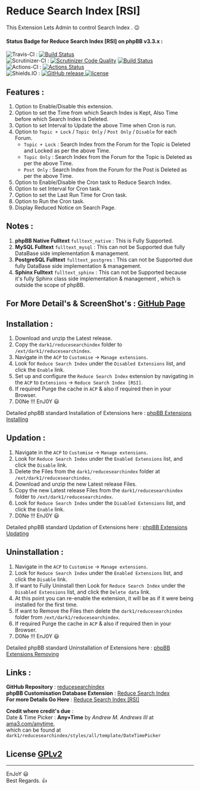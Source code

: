 # Reduce Search Index [RSI]
   
This Extension Lets Admin to control Search Index .  😉   
   
   
#### Status Badge for Reduce Search Index [RSI] on phpBB v3.3.x :   
![Travis-CI](https://img.shields.io/badge/Travis-CI-8000FF.svg) : [![Build Status](https://travis-ci.com/dark-1/reducesearchindex.svg?branch=master)](https://travis-ci.com/dark-1/reducesearchindex)   
![Scrutinizer-CI](https://img.shields.io/badge/Scrutinizer-CI-8000FF.svg) : [![Scrutinizer Code Quality](https://scrutinizer-ci.com/g/dark-1/reducesearchindex/badges/quality-score.png?b=master)](https://scrutinizer-ci.com/g/dark-1/reducesearchindex/?branch=master) [![Build Status](https://scrutinizer-ci.com/g/dark-1/reducesearchindex/badges/build.png?b=master)](https://scrutinizer-ci.com/g/dark-1/reducesearchindex/build-status/master)   
![Actions-CI](https://img.shields.io/badge/Actions-CI-8000FF.svg) : [![Actions Status](https://github.com/dark-1/reducesearchindex/workflows/Actions%20CI/badge.svg)](https://github.com/dark-1/reducesearchindex/actions?workflow=Actions%20CI)   
![Shields.IO](https://img.shields.io/badge/Shields-IO-8000FF.svg?style=flat-square) : [![GitHub release](https://img.shields.io/github/release/dark-1/reducesearchindex.svg?style=flat-square) ![license](https://img.shields.io/github/license/dark-1/reducesearchindex.svg?style=flat-square)](https://github.com/dark-1/reducesearchindex)   
   
   
## **Features :**   
   
1. Option to Enable/Disable this extension.   
2. Option to set the Time from which Search Index is Kept, Also Time before which Search Index is Deleted.   
3. Option to set Interval to Update the above Time when Cron is run.   
4. Option to `Topic + Lock` / `Topic Only` / `Post Only` / `Disable` for each Forum.   
    - `Topic + Lock` : Search Index from the Forum for the Topic is Deleted and Locked as per the above Time.   
    - `Topic Only` : Search Index from the Forum for the Topic is Deleted as per the above Time.   
    - `Post Only` : Search Index from the Forum for the Post is Deleted as per the above Time.   
5. Option to Enable/Disable the Cron task to Reduce Search Index.   
6. Option to set Interval for Cron task.   
7. Option to set the Last Run Time for Cron task.   
8. Option to Run the Cron task.   
9. Display Reduced Notice on Search Page.   
   
   
## **Notes :**   
   
1. **phpBB Native Fulltext** `fulltext_native` : This is Fully Supported.   
2. **MySQL Fulltext** `fulltext_mysql` : This can not be Supported due fully DataBase side implementation & management.   
3. **PostgreSQL Fulltext** `fulltext_postgres` : This can not be Supported due fully DataBase side implementation & management.   
4. **Sphinx Fulltext** `fulltext_sphinx` : This can not be Supported because it's fully Sphinx class side implementation & management , which is outside the scope of phpBB.   
   
   
## For More Detail's & ScreenShot's : [GitHub Page](https://dark-1.github.io/reducesearchindex/)   
   
   
## **Installation :**   
   
1. Download and unzip the Latest release.   
2. Copy the `dark1/reducesearchindex` folder to `/ext/dark1/reducesearchindex`.   
3. Navigate in the `ACP` to `Customise` -> `Manage extensions`.   
4. Look for `Reduce Search Index` under the `Disabled Extensions` list, and click the `Enable` link.   
5. Set up and configure the `Reduce Search Index` extension by navigating in the `ACP` to `Extensions` -> `Reduce Search Index [RSI]`.   
6. If required Purge the cache in `ACP` & also if required then in your Browser.   
7. D0Ne !!! EnJ0Y  😃   
   
Detailed phpBB standard Installation of Extensions here : [phpBB Extensions Installing](https://www.phpbb.com/extensions/installing/#installing)   
   
   
## **Updation :**   
   
1. Navigate in the `ACP` to `Customise` -> `Manage extensions`.   
2. Look for `Reduce Search Index` under the `Enabled Extensions` list, and click the `Disable` link.   
3. Delete the Files from the `dark1/reducesearchindex` folder at `/ext/dark1/reducesearchindex`.   
4. Download and unzip the new Latest release Files.   
5. Copy the new Latest release Files from the `dark1/reducesearchindex` folder to `/ext/dark1/reducesearchindex`.   
6. Look for `Reduce Search Index` under the `Disabled Extensions` list, and click the `Enable` link.   
7. D0Ne !!! EnJ0Y  😃   
   
Detailed phpBB standard Updation of Extensions here : [phpBB Extensions Updating](https://www.phpbb.com/extensions/installing/#updating)   
   
   
## **Uninstallation :**   
   
1. Navigate in the `ACP` to `Customise` -> `Manage extensions`.   
2. Look for `Reduce Search Index` under the `Enabled Extensions` list, and click the `Disable` link.   
3. If want to Fully Uninstall then Look for `Reduce Search Index` under the `Disabled Extensions` list, and click the `Delete data` link.   
4. At this point you can re-enable the extension, it will be as if it were being installed for the first time.   
5. If want to Remove the Files then delete the `dark1/reducesearchindex` folder from `/ext/dark1/reducesearchindex`.   
6. If required Purge the cache in `ACP` & also if required then in your Browser.   
7. D0Ne !!! EnJ0Y  😃   
   
Detailed phpBB standard Uninstallation of Extensions here : [phpBB Extensions Removing](https://www.phpbb.com/extensions/installing/#removing)   
   
   
## **Links :**   
   
**GitHub Repository** : [reducesearchindex](https://github.com/dark-1/reducesearchindex)   
**phpBB Customisation Database Extension** : [Reduce Search Index](https://www.phpbb.com/customise/db/extension/reduce_search_index)   
**For more Details Go Here** : [Reduce Search Index [RSI]](https://dark-1.github.io/reducesearchindex)   
   
**Credit where credit's due** :   
Date & Time Picker : **Any+Time** by *Andrew M. Andrews III* at [ama3.com/anytime](https://www.ama3.com/anytime),   
which can be found at `dark1/reducesearchindex/styles/all/template/DateTimePicker`   
   
   
## License [GPLv2](license.txt)   
   
--------------   
EnJoY  😃   
Best Regards.  👍   
   
